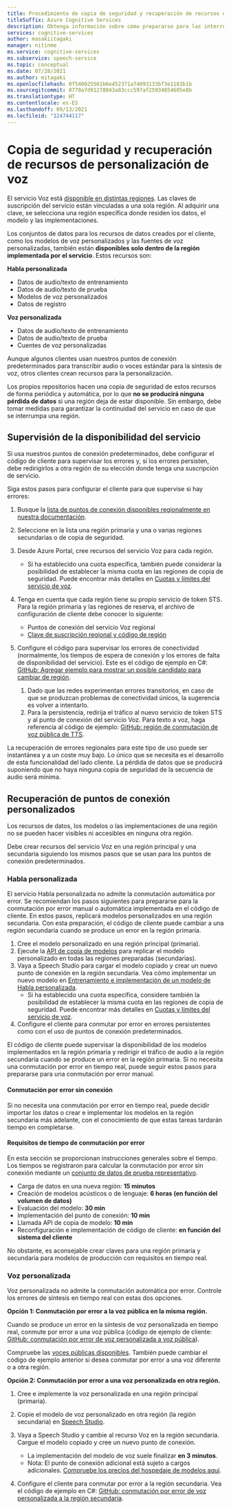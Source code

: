 ```yaml
---
title: Procedimiento de copia de seguridad y recuperación de recursos de personalización de voz
titleSuffix: Azure Cognitive Services
description: Obtenga información sobre cómo prepararse para las interrupciones del servicio con Habla personalizada y Voz personalizada.
services: cognitive-services
author: masakiitagaki
manager: nitinme
ms.service: cognitive-services
ms.subservice: speech-service
ms.topic: conceptual
ms.date: 07/28/2021
ms.author: mitagaki
ms.openlocfilehash: 0f540025561b6e452371a74093133bf3e1183b1b
ms.sourcegitcommit: 0770a7d91278043a83ccc597af25934854605e8b
ms.translationtype: HT
ms.contentlocale: es-ES
ms.lasthandoff: 09/13/2021
ms.locfileid: "124744117"
---
```

# <a name="back-up-and-recover-speech-customization-resources"></a>Copia de seguridad y recuperación de recursos de personalización de voz

El servicio Voz está [disponible en distintas regiones](./regions.md). Las claves de suscripción del servicio están vinculadas a una sola región. Al adquirir una clave, se selecciona una región específica donde residen los datos, el modelo y las implementaciones.

Los conjuntos de datos para los recursos de datos creados por el cliente, como los modelos de voz personalizados y las fuentes de voz personalizadas, también están **disponibles solo dentro de la región implementada por el servicio**. Estos recursos son:

**Habla personalizada**
-   Datos de audio/texto de entrenamiento
-   Datos de audio/texto de prueba
-   Modelos de voz personalizados
-   Datos de registro

**Voz personalizada**
-   Datos de audio/texto de entrenamiento
-   Datos de audio/texto de prueba
-   Cuentes de voz personalizadas

Aunque algunos clientes usan nuestros puntos de conexión predeterminados para transcribir audio o voces estándar para la síntesis de voz, otros clientes crean recursos para la personalización.

Los propios repositorios hacen una copia de seguridad de estos recursos de forma periódica y automática, por lo que **no se producirá ninguna pérdida de datos** si una región deja de estar disponible. Sin embargo, debe tomar medidas para garantizar la continuidad del servicio en caso de que se interrumpa una región.

## <a name="how-to-monitor-service-availability"></a>Supervisión de la disponibilidad del servicio

Si usa nuestros puntos de conexión predeterminados, debe configurar el código de cliente para supervisar los errores y, si los errores persisten, debe redirigirlos a otra región de su elección donde tenga una suscripción de servicio.

Siga estos pasos para configurar el cliente para que supervise si hay errores:

1.  Busque la [lista de puntos de conexión disponibles regionalmente en nuestra documentación](./rest-speech-to-text.md).
2.  Seleccione en la lista una región primaria y una o varias regiones secundarias o de copia de seguridad.
3. Desde Azure Portal, cree recursos del servicio Voz para cada región.
    -  Si ha establecido una cuota específica, también puede considerar la posibilidad de establecer la misma cuota en las regiones de copia de seguridad. Puede encontrar más detalles en [Cuotas y límites del servicio de voz](./speech-services-quotas-and-limits.md).

4.  Tenga en cuenta que cada región tiene su propio servicio de token STS. Para la región primaria y las regiones de reserva, el archivo de configuración de cliente debe conocer lo siguiente:
    -  Puntos de conexión del servicio Voz regional
    -  [Clave de suscripción regional y código de región](./rest-speech-to-text.md)

5.  Configure el código para supervisar los errores de conectividad (normalmente, los tiempos de espera de conexión y los errores de falta de disponibilidad del servicio). Este es el código de ejemplo en C#: [GitHub: Agregar ejemplo para mostrar un posible candidato para cambiar de región](https://github.com/Azure-Samples/cognitive-services-speech-sdk/blob/fa6428a0837779cbeae172688e0286625e340942/samples/csharp/sharedcontent/console/speech_recognition_samples.cs#L965).

    1.  Dado que las redes experimentan errores transitorios, en caso de que se produzcan problemas de conectividad únicos, la sugerencia es volver a intentarlo.
    2.  Para la persistencia, redirija el tráfico al nuevo servicio de token STS y al punto de conexión del servicio Voz. Para texto a voz, haga referencia al código de ejemplo: [GitHub: región de conmutación de voz pública de TTS](https://github.com/Azure-Samples/cognitive-services-speech-sdk/blob/master/samples/csharp/sharedcontent/console/speech_synthesis_samples.cs#L880).

La recuperación de errores regionales para este tipo de uso puede ser instantánea y a un coste muy bajo. Lo único que se necesita es el desarrollo de esta funcionalidad del lado cliente. La pérdida de datos que se producirá suponiendo que no haya ninguna copia de seguridad de la secuencia de audio será mínima.

## <a name="custom-endpoint-recovery"></a>Recuperación de puntos de conexión personalizados

Los recursos de datos, los modelos o las implementaciones de una región no se pueden hacer visibles ni accesibles en ninguna otra región.

Debe crear recursos del servicio Voz en una región principal y una secundaria siguiendo los mismos pasos que se usan para los puntos de conexión predeterminados.

### <a name="custom-speech"></a>Habla personalizada

El servicio Habla personalizada no admite la conmutación automática por error. Se recomiendan los pasos siguientes para prepararse para la conmutación por error manual o automática implementada en el código de cliente. En estos pasos, replicará modelos personalizados en una región secundaria. Con esta preparación, el código de cliente puede cambiar a una región secundaria cuando se produce un error en la región primaria.

1.  Cree el modelo personalizado en una región principal (primaria).
2.  Ejecute la [API de copia de modelos](https://eastus2.dev.cognitive.microsoft.com/docs/services/speech-to-text-api-v3-0/operations/CopyModelToSubscription) para replicar el modelo personalizado en todas las regiones preparadas (secundarias).
3.  Vaya a Speech Studio para cargar el modelo copiado y crear un nuevo punto de conexión en la región secundaria. Vea cómo implementar un nuevo modelo en [Entrenamiento e implementación de un modelo de Habla personalizada](./how-to-custom-speech-train-model.md).
    -  Si ha establecido una cuota específica, considere también la posibilidad de establecer la misma cuota en las regiones de copia de seguridad. Puede encontrar más detalles en [Cuotas y límites del servicio de voz](./speech-services-quotas-and-limits.md).
4.  Configure el cliente para conmutar por error en errores persistentes como con el uso de puntos de conexión predeterminados.

El código de cliente puede supervisar la disponibilidad de los modelos implementados en la región primaria y redirigir el tráfico de audio a la región secundaria cuando se produce un error en la región primaria. Si no necesita una conmutación por error en tiempo real, puede seguir estos pasos para prepararse para una conmutación por error manual.

#### <a name="offline-failover"></a>Conmutación por error sin conexión

Si no necesita una conmutación por error en tiempo real, puede decidir importar los datos o crear e implementar los modelos en la región secundaria más adelante, con el conocimiento de que estas tareas tardarán tiempo en completarse.

#### <a name="failover-time-requirements"></a>Requisitos de tiempo de conmutación por error

En esta sección se proporcionan instrucciones generales sobre el tiempo. Los tiempos se registraron para calcular la conmutación por error sin conexión mediante un [conjunto de datos de prueba representativo](https://github.com/microsoft/Cognitive-Custom-Speech-Service).

-   Carga de datos en una nueva región: **15 minutos**
-   Creación de modelos acústicos o de lenguaje: **6 horas (en función del volumen de datos)**
-   Evaluación del modelo: **30 min**
-   Implementación del punto de conexión: **10 min**
-   Llamada API de copia de modelo: **10 min**
-   Reconfiguración e implementación de código de cliente: **en función del sistema del cliente**

No obstante, es aconsejable crear claves para una región primaria y secundaria para modelos de producción con requisitos en tiempo real.

### <a name="custom-voice"></a>Voz personalizada

Voz personalizada no admite la conmutación automática por error. Controle los errores de síntesis en tiempo real con estas dos opciones.

**Opción 1: Conmutación por error a la voz pública en la misma región.**

Cuando se produce un error en la síntesis de voz personalizada en tiempo real, conmute por error a una voz pública (código de ejemplo de cliente: [GitHub: conmutación por error de voz personalizada a voz pública](https://github.com/Azure-Samples/cognitive-services-speech-sdk/blob/master/samples/csharp/sharedcontent/console/speech_synthesis_samples.cs#L899)).

Compruebe las [voces públicas disponibles](./language-support.md#neural-voices). También puede cambiar el código de ejemplo anterior si desea conmutar por error a una voz diferente o a otra región.

**Opción 2: Conmutación por error a una voz personalizada en otra región.**

1.  Cree e implemente la voz personalizada en una región principal (primaria).
2.  Copie el modelo de voz personalizado en otra región (la región secundaria) en [Speech Studio](https://speech.microsoft.com).
3.  Vaya a Speech Studio y cambie al recurso Voz en la región secundaria. Cargue el modelo copiado y cree un nuevo punto de conexión.
    -   La implementación del modelo de voz suele finalizar **en 3 minutos**.
    -   Nota: El punto de conexión adicional está sujeto a cargos adicionales. [Compruebe los precios del hospedaje de modelos aquí](https://azure.microsoft.com/pricing/details/cognitive-services/speech-services/).

4.  Configure el cliente para conmutar por error a la región secundaria. Vea el código de ejemplo en C#: [GitHub: conmutación por error de voz personalizada a la región secundaria](https://github.com/Azure-Samples/cognitive-services-speech-sdk/blob/master/samples/csharp/sharedcontent/console/speech_synthesis_samples.cs#L920).